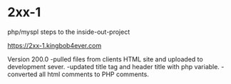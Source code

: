# 2xx-1
php/myspl steps to the inside-out-project

https://2xx-1.kingbob4ever.com

Version 200.0
-pulled files from clients HTML site and uploaded to development sever.
-updated title tag and header title with php variable.
-converted all html comments to PHP comments.